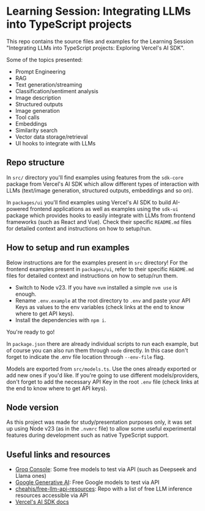 # Learning Session: Integrating LLMs into TypeScript projects

This repo contains the source files and examples for the Learning Session "Integrating LLMs into TypeScript projects: Exploring Vercel's AI SDK".

Some of the topics presented:

- Prompt Engineering
- RAG
- Text generation/streaming
- Classification/sentiment analysis
- Image description
- Structured outputs
- Image generation
- Tool calls
- Embeddings
- Similarity search
- Vector data storage/retrieval
- UI hooks to integrate with LLMs

## Repo structure

In `src/` directory you'll find examples using features from the `sdk-core` package from Vercel's AI SDK which allow different types of interaction with LLMs (text/image generation, structured outputs, embeddings and so on).

In `packages/ui` you'll find examples using Vercel's AI SDK to build AI-powered frontend applications as well as examples using the `sdk-ui` package which provides hooks to easily integrate with LLMs from frontend frameworks (such as React and Vue). Check their specific `README.md` files for detailed context and instructions on how to setup/run.

## How to setup and run examples

Below instructions are for the examples present in `src` directory! For the frontend examples present in `packages/ui`, refer to their specific `README.md` files for detailed context and instructions on how to setup/run them.

- Switch to Node v23. If you have `nvm` installed a simple `nvm use` is enough.
- Rename `.env.example` at the root directory to `.env` and paste your API Keys as values to the env variables (check links at the end to know where to get API keys).
- Install the dependencies with `npm i`.

You're ready to go!

In `package.json` there are already individual scripts to run each example, but of course you can also run them through `node` directly. In this case don't forget to indicate the .env file location through `--env-file` flag.

Models are exported from `src/models.ts`. Use the ones already exported or add new ones if you'd like. If you're going to use different models/providers, don't forget to add the necessary API Key in the root `.env` file (check links at the end to know where to get API keys).

## Node version

As this project was made for study/presentation purposes only, it was set up using Node v23 (as in the `.nvmrc` file) to allow some useful experimental features during development such as native TypeScript support.

## Useful links and resources

- [Groq Console](https://console.groq.com/): Some free models to test via API (such as Deepseek and Llama ones)
- [Google Generative AI](https://ai.google.dev/gemini-api/docs/quickstart): Free Google models to test via API
- [cheahjs/free-llm-api-resources](https://github.com/cheahjs/free-llm-api-resources): Repo with a list of free LLM inference resources accessible via API
- [Vercel's AI SDK docs](https://sdk.vercel.ai/docs/introduction)
